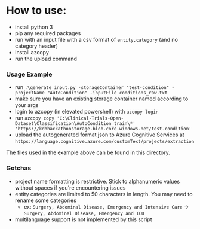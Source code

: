# How to use:
- install python 3
- pip any required packages
- run with an input file with a csv format of `entity,category` (and no category header)
- install azcopy
- run the upload command

### Usage Example
- run `.\generate_input.py -storageContainer "test-condition" -projectName "AutoCondition" -inputFile conditions_raw.txt`
- make sure you have an existing storage container named according to your args
- login to azcopy (in elevated powershell) with `azcopy login`
- run `azcopy copy 'C:\Clinical-Trials-Open-Dataset\Classification\AutoCondition_train\*' 'https://kdhhackathonstorage.blob.core.windows.net/test-condition'`
- upload the autogenerated format json to Azure Cognitive Services at `https://language.cognitive.azure.com/customText/projects/extraction`

The files used in the example above can be found in this directory.

### Gotchas
- project name formatting is restrictive. Stick to alphanumeric values without spaces if you're encountering issues
- entity categories are limited to 50 characters in length. You may need to rename some categories
  - ex: `Surgery, Abdominal Disease, Emergency and Intensive Care` -> `Surgery, Abdominal Disease, Emergency and ICU`
- multilanguage support is not implemented by this script